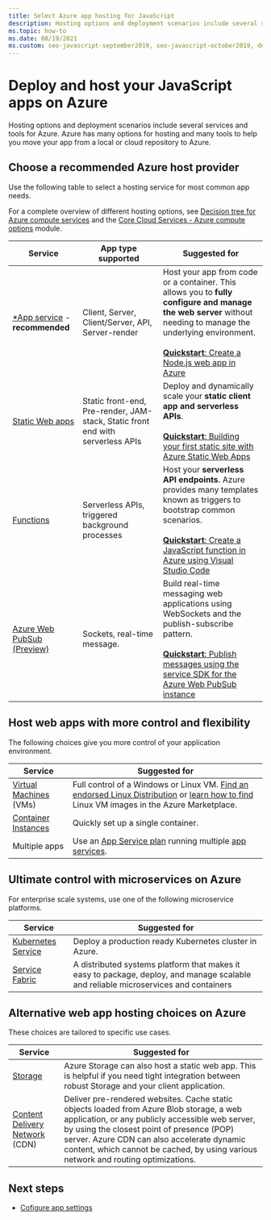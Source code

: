 ```yaml
---
title: Select Azure app hosting for JavaScript
description: Hosting options and deployment scenarios include several services and tools for Azure. Publish your app and serve it on Azure.  
ms.topic: how-to
ms.date: 08/19/2021
ms.custom: seo-javascript-september2019, seo-javascript-october2019, devx-track-js, contperf-fy21q2
---
```


# Deploy and host your JavaScript apps on Azure

Hosting options and deployment scenarios include several services and tools for Azure. Azure has many options for hosting and many tools to help you move your app from a local or cloud repository to Azure. 

## Choose a recommended Azure host provider

Use the following table to select a hosting service for most common app needs. 

For a complete overview of different hosting options, see [Decision tree for Azure compute services](/azure/architecture/guide/technology-choices/compute-decision-tree) and the [Core Cloud Services - Azure compute options](/training/modules/intro-to-azure-compute) module.


| Service |App type supported| Suggested for |
|--|--|--|
|[*App service](/azure/app-service/overview) - **recommended**|Client, Server, Client/Server, API, Server-render|Host your app from code or a container. This allows you to **fully configure and manage the web server** without needing to manage the underlying environment.<br><br>[**Quickstart**: Create a Node.js web app in Azure](/azure/app-service/quickstart-nodejs?pivots=platform-linux)|
|[Static Web apps](/azure/static-web-apps/)|Static front-end, Pre-render, JAM-stack, Static front end with serverless APIs|Deploy and dynamically scale your **static client app and serverless APIs**.<br><br>[**Quickstart**: Building your first static site with Azure Static Web Apps](/azure/static-web-apps/getting-started?tabs=vanilla-javascript) |
|[Functions](/azure/azure-functions/)|Serverless APIs, triggered background processes|Host your **serverless API endpoints**. Azure provides many templates known as triggers to bootstrap common scenarios.<br><br>[**Quickstart**: Create a JavaScript function in Azure using Visual Studio Code](/azure/azure-functions/create-first-function-vs-code-node)|
|[Azure Web PubSub (Preview)](/azure/azure-web-pubsub/overview)|Sockets, real-time message.|Build real-time messaging web applications using WebSockets and the publish-subscribe pattern.<br><br>[**Quickstart**: Publish messages using the service SDK for the Azure Web PubSub instance](/azure/azure-web-pubsub/quickstart-use-sdk?tabs=javascript)|


## Host web apps with more control and flexibility

The following choices give you more control of your application environment. 

| Service | Suggested for |
|--|--|
|[Virtual Machines](/azure/virtual-machines) (VMs)|Full control of a Windows or Linux VM. [Find an endorsed Linux Distribution](/azure/virtual-machines/linux/endorsed-distros?toc=/azure/virtual-machines/linux/toc.json) or [learn how to find](/azure/virtual-machines/linux/cli-ps-findimage) Linux VM images in the Azure Marketplace.|
|[Container Instances](/azure/container-instances/)|Quickly set up a single container.|
|Multiple apps|Use an [App Service plan](/azure/app-service/overview-hosting-plans) running multiple [app services](/azure/app-service/). |  

## Ultimate control with microservices on Azure

For enterprise scale systems, use one of the following microservice platforms. 

| Service | Suggested for |
|--|--|
|[Kubernetes Service](/azure/aks/)|Deploy a production ready Kubernetes cluster in Azure.|
|[Service Fabric](/azure/service-fabric/)| A distributed systems platform that makes it easy to package, deploy, and manage scalable and reliable microservices and containers|

## Alternative web app hosting choices on Azure

These choices are tailored to specific use cases. 

| Service | Suggested for |
|--|--|
|[Storage](/azure/storage/blobs/storage-blob-static-website-how-to?tabs=azure-portal)|Azure Storage can also host a static web app. This is helpful if you need tight integration between robust Storage and your client application.|
|[Content Delivery Network](/azure/cdn/) (CDN)|Deliver pre-rendered websites. Cache static objects loaded from Azure Blob storage, a web application, or any publicly accessible web server, by using the closest point of presence (POP) server. Azure CDN can also accelerate dynamic content, which cannot be cached, by using various network and routing optimizations.|

## Next steps

* [Cofigure app settings](configure-web-app-settings.md)

